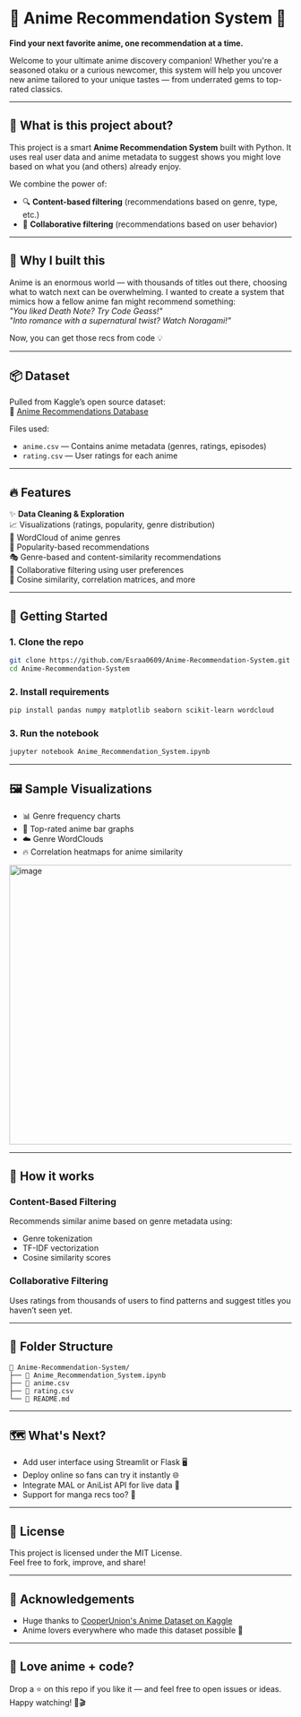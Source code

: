 # 🌸 Anime Recommendation System 🎌  
**Find your next favorite anime, one recommendation at a time.**  

Welcome to your ultimate anime discovery companion! Whether you're a seasoned otaku or a curious newcomer, this system will help you uncover new anime tailored to your unique tastes — from underrated gems to top-rated classics.

---

## 📖 What is this project about?

This project is a smart **Anime Recommendation System** built with Python. It uses real user data and anime metadata to suggest shows you might love based on what you (and others) already enjoy.

We combine the power of:
- 🔍 **Content-based filtering** (recommendations based on genre, type, etc.)
- 👥 **Collaborative filtering** (recommendations based on user behavior)

---

## 🧠 Why I built this

Anime is an enormous world — with thousands of titles out there, choosing what to watch next can be overwhelming. I wanted to create a system that mimics how a fellow anime fan might recommend something:  
*"You liked Death Note? Try Code Geass!"*  
*"Into romance with a supernatural twist? Watch Noragami!"*

Now, you can get those recs from code 💡

---

## 📦 Dataset

Pulled from Kaggle’s open source dataset:  
🎯 [Anime Recommendations Database](https://www.kaggle.com/datasets/CooperUnion/anime-recommendations-database)

Files used:
- `anime.csv` — Contains anime metadata (genres, ratings, episodes)
- `rating.csv` — User ratings for each anime

---

## 🔥 Features

✨ **Data Cleaning & Exploration**  
📈 Visualizations (ratings, popularity, genre distribution)  
🌟 WordCloud of anime genres  
🎯 Popularity-based recommendations  
🎭 Genre-based and content-similarity recommendations  
🤝 Collaborative filtering using user preferences  
🧩 Cosine similarity, correlation matrices, and more

---

## 🚀 Getting Started

### 1. Clone the repo
```bash
git clone https://github.com/Esraa0609/Anime-Recommendation-System.git
cd Anime-Recommendation-System
```

### 2. Install requirements
```bash
pip install pandas numpy matplotlib seaborn scikit-learn wordcloud
```

### 3. Run the notebook
```bash
jupyter notebook Anime_Recommendation_System.ipynb
```

---

## 🖼️ Sample Visualizations

- 📊 Genre frequency charts  
- 🌟 Top-rated anime bar graphs  
- ☁️ Genre WordClouds  
- 🔥 Correlation heatmaps for anime similarity  

<img width="745" height="499" alt="image" src="https://github.com/user-attachments/assets/e53e11e9-18d9-4098-b92e-212829428571" />


---

## 🧬 How it works

### Content-Based Filtering
Recommends similar anime based on genre metadata using:
- Genre tokenization
- TF-IDF vectorization
- Cosine similarity scores

### Collaborative Filtering
Uses ratings from thousands of users to find patterns and suggest titles you haven’t seen yet.

---

## 📂 Folder Structure

```
📁 Anime-Recommendation-System/
├── 📓 Anime_Recommendation_System.ipynb
├── 📄 anime.csv
├── 📄 rating.csv
└── 📄 README.md
```

---

## 🗺️ What's Next?

- Add user interface using Streamlit or Flask 🖥️  
- Deploy online so fans can try it instantly 🌐  
- Integrate MAL or AniList API for live data 🔄  
- Support for manga recs too? 🤔

---

## 📜 License

This project is licensed under the MIT License.  
Feel free to fork, improve, and share!

---

## 🙌 Acknowledgements

- Huge thanks to [CooperUnion's Anime Dataset on Kaggle](https://www.kaggle.com/datasets/CooperUnion/anime-recommendations-database)
- Anime lovers everywhere who made this dataset possible 💖

---

## 🌟 Love anime + code?

Drop a ⭐ on this repo if you like it — and feel free to open issues or ideas.  
Happy watching! 🍿🎬
